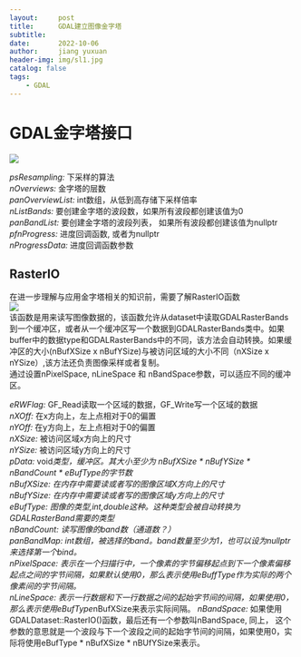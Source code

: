 ```yaml
---
layout:     post
title:      GDAL建立图像金字塔
subtitle:   
date:       2022-10-06
author:     jiang yuxuan
header-img: img/sl1.jpg
catalog: false
tags:
    - GDAL
---
```



# **GDAL金字塔接口**
<img src="{{site.baseurl}}/blogImg/221006_1.png">

*psResampling:* 下采样的算法   
*nOverviews:* 金字塔的层数   
*panOverviewList:* int数组，从低到高存储下采样倍率  
*nListBands:* 要创建金字塔的波段数，如果所有波段都创建该值为0  
*panBandList:* 要创建金字塔的波段列表， 如果所有波段都创建该值为nullptr  
*pfnProgress:* 进度回调函数, 或者为nullptr  
*nProgressData:* 进度回调函数参数  

## RasterIO  
在进一步理解与应用金字塔相关的知识前，需要了解RasterIO函数  
<img src="{{site.baseurl}}/blogImg/221006_2.png">  
该函数是用来读写图像数据的，该函数允许从dataset中读取GDALRasterBands到一个缓冲区，或者从一个缓冲区写一个数据到GDALRasterBands类中。如果buffer中的数据type和GDALRasterBands中的不同，该方法会自动转换。如果缓冲区的大小(nBufXSize x nBufYSize)与被访问区域的大小不同（nXSize x nYSize）,该方法还负责图像采样或者复制。  
通过设置nPixelSpace, nLineSpace 和 nBandSpace参数，可以适应不同的缓冲区。  

*eRWFlag:* GF_Read读取一个区域的数据，GF_Write写一个区域的数据  
*nXOff:* 在x方向上，左上点相对于0的偏置  
*nYOff:* 在y方向上，左上点相对于0的偏置  
*nXSize:* 被访问区域x方向上的尺寸  
*nYSize:* 被访问区域y方向上的尺寸  
*pData:* void*类型，缓冲区。其大小至少为 nBufXSize * nBufYSize * nBandCount * eBufType的字节数  
*nBufXSize:* 在内存中需要读或者写的图像区域X方向上的尺寸  
*nBufYSize:* 在内存中需要读或者写的图像区域y方向上的尺寸  
*eBufType:* 图像的类型,int,double这种。这种类型会被自动转换为GDALRasterBand需要的类型  
*nBandCount:* 读写图像的band数（通道数？）  
*panBandMap:* int数组，被选择的band。band数量至少为1，也可以设为nullptr来选择第一个bind。  
*nPixelSpace:* 表示在一个扫描行中，一个像素的字节偏移起点到下一个像素偏移起点之间的字节间隔，如果默认使用0，那么表示使用eBuffType作为实际的两个像素间的字节间隔。  
*nLineSpace:* 表示一行数据和下一行数据之间的起始字节间的间隔，如果使用0，那么表示使用eBufType*nBufXSize来表示实际间隔。
*nBandSpace:* 如果使用GDALDataset::RasterIO()函数，最后还有一个参数叫nBandSpace, 同上， 这个参数的意思就是一个波段与下一个波段之间的起始字节间的间隔，如果使用0，实际将使用eBufType * nBufXSize * nBUfYSize来表示。  
  

